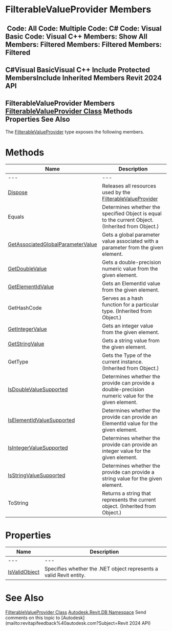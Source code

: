 # FilterableValueProvider Members

﻿
 Code: All Code: Multiple Code: C# Code: Visual Basic Code: Visual C++  Members: Show All Members: Filtered Members: Filtered Members: Filtered   
---  
C#Visual BasicVisual C++
Include Protected MembersInclude Inherited Members
Revit 2024 API  
---  
FilterableValueProvider Members  
[FilterableValueProvider Class](50829fa2-03f1-9d4b-a3cd-2935d3bf8a8c.md "FilterableValueProvider Class") Methods Properties See Also  
---  
The [FilterableValueProvider](50829fa2-03f1-9d4b-a3cd-2935d3bf8a8c.md "FilterableValueProvider Class") type exposes the following members.
# Methods
| Name | Description |
| --- | --- |
| --- | --- | --- |
| [Dispose](5c454c40-9624-28b2-6e9a-1cf4e03b94d6.md "Dispose Method") | Releases all resources used by the [FilterableValueProvider](50829fa2-03f1-9d4b-a3cd-2935d3bf8a8c.md "FilterableValueProvider Class") |
| Equals | Determines whether the specified Object is equal to the current Object. (Inherited from Object.) |
| [GetAssociatedGlobalParameterValue](f66d222e-0b19-86fe-2c55-81745329bfcb.md "GetAssociatedGlobalParameterValue Method") | Gets a global parameter value associated with a parameter from the given element. |
| [GetDoubleValue](53315611-9ee7-8e4c-fe20-a3259b3dc8ab.md "GetDoubleValue Method") | Gets a double-precision numeric value from the given element. |
| [GetElementIdValue](ba7baf5a-ebf0-091a-7a43-3ef3c0d8d28f.md "GetElementIdValue Method") | Gets an ElementId value from the given element. |
| GetHashCode | Serves as a hash function for a particular type.  (Inherited from Object.) |
| [GetIntegerValue](264c88c0-e52e-e9e2-c268-fc58b2b92111.md "GetIntegerValue Method") | Gets an integer value from the given element. |
| [GetStringValue](c96649ba-c1cd-335e-1923-ac1af3f366bf.md "GetStringValue Method") | Gets a string value from the given element. |
| GetType | Gets the Type of the current instance. (Inherited from Object.) |
| [IsDoubleValueSupported](0ae156db-10dc-1085-6349-0e04e9732b74.md "IsDoubleValueSupported Method") | Determines whether the provide can provide a double-precision numeric value for the given element. |
| [IsElementIdValueSupported](8765d142-24d1-eff2-96f5-1bbaa88cc959.md "IsElementIdValueSupported Method") | Determines whether the provide can provide an ElementId value for the given element. |
| [IsIntegerValueSupported](9ed4ea4d-7d32-8e10-6f9e-f501a038b92e.md "IsIntegerValueSupported Method") | Determines whether the provide can provide an integer value for the given element. |
| [IsStringValueSupported](6a2d183c-34a8-69ad-a337-85dfba932f1c.md "IsStringValueSupported Method") | Determines whether the provide can provide a string value for the given element. |
| ToString | Returns a string that represents the current object. (Inherited from Object.) |

# Properties
| Name | Description |
| --- | --- |
| --- | --- | --- |
| [IsValidObject](5d450813-c752-0c31-b3c2-ec9bed441e02.md "IsValidObject Property") | Specifies whether the .NET object represents a valid Revit entity. |

# See Also
[FilterableValueProvider Class](50829fa2-03f1-9d4b-a3cd-2935d3bf8a8c.md "FilterableValueProvider Class")
[Autodesk.Revit.DB Namespace](87546ba7-461b-c646-cbb1-2cb8f5bff8b2.md "Autodesk.Revit.DB Namespace")
Send comments on this topic to [Autodesk](mailto:revitapifeedback%40autodesk.com?Subject=Revit 2024 API)